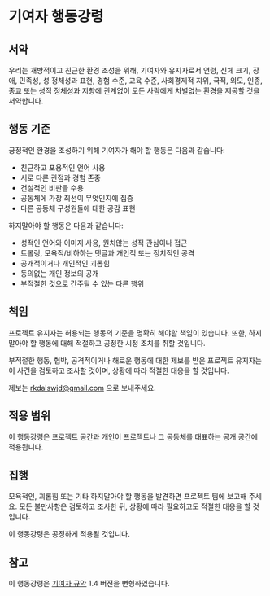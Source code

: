 # 기여자 행동강령

## 서약

우리는 개방적이고 친근한 환경 조성을 위해, 기여자와 유지자로서 연령, 신체 크기, 장애, 민족성, 성 정체성과 표현, 경험 수준, 교육 수준, 사회경제적 지위, 국적, 외모, 인종, 종교 또는 성적 정체성과 지향에 관계없이 모든 사람에게 차별없는 환경을 제공할 것을 서약합니다.

## 행동 기준

긍정적인 환경을 조성하기 위해 기여자가 해야 할 행동은 다음과 같습니다:

* 친근하고 포용적인 언어 사용
* 서로 다른 관점과 경험 존중
* 건설적인 비판을 수용
* 공동체에 가장 최선이 무엇인지에 집중
* 다른 공동체 구성원들에 대한 공감 표현

하지말아야 할 행동은 다음과 같습니다:

* 성적인 언어와 이미지 사용, 원치않는 성적 관심이나 접근
* 트롤링, 모욕적/비하하는 댓글과 개인적 또는 정치적인 공격
* 공개적이거나 개인적인 괴롭힘
* 동의없는 개인 정보의 공개
* 부적절한 것으로 간주될 수 있는 다른 행위

## 책임

프로젝트 유지자는 허용되는 행동의 기준을 명확히 해야할 책임이 있습니다. 또한, 하지말아야 할 행동에 대해 적절하고 공정한 시정 조치를 취할 것입니다.

부적절한 행동, 협박, 공격적이거나 해로운 행동에 대한 제보를 받은 프로젝트 유지자는 이 사건을 검토하고 조사할 것이며, 상황에 따라 적절한 대응을 할 것입니다. 

제보는 rkdalswjd@gmail.com 으로 보내주세요.

## 적용 범위

이 행동강령은 프로젝트 공간과 개인이 프로젝트나 그 공동체를 대표하는 공개 공간에 적용됩니다.

## 집행

모욕적인, 괴롭힘 또는 기타 하지말아야 할 행동을 발견하면 프로젝트 팀에 보고해 주세요. 모든 불만사항은 검토하고 조사한 뒤, 상황에 따라 필요하고도 적절한 대응을 할 것입니다. 

이 행동강령은 공정하게 적용될 것입니다.

## 참고

이 행동강령은 [기여자 규약][homepage] 1.4 버전을 변형하였습니다.

[homepage]: https://www.contributor-covenant.org